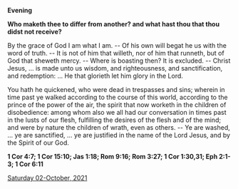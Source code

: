 **Evening**

**Who maketh thee to differ from another? and what hast thou that thou didst not receive?**
 
By the grace of God I am what I am. -- Of his own will begat he us with the word of truth. -- It is not of him that willeth, nor of him that runneth, but of God that sheweth mercy. -- Where is boasting then? It is excluded. -- Christ Jesus, ... is made unto us wisdom, and righteousness, and sanctification, and redemption: ... He that glorieth let him glory in the Lord.
 
You hath he quickened, who were dead in trespasses and sins; wherein in time past ye walked according to the course of this world, according to the prince of the power of the air, the spirit that now worketh in the children of disobedience: among whom also we all had our conversation in times past in the lusts of our flesh, fulfilling the desires of the flesh and of the mind; and were by nature the children of wrath, even as others. -- Ye are washed, ... ye are sanctified, ... ye are justified in the name of the Lord Jesus, and by the Spirit of our God.  

**1 Cor 4:7; 1 Cor 15:10; Jas 1:18; Rom 9:16; Rom 3:27; 1 Cor 1:30,31; Eph 2:1-3; 1 Cor 6:11**

[Saturday 02-October, 2021](https://t.me/daily_light)
